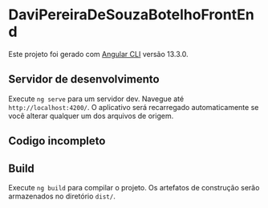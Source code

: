 # DaviPereiraDeSouzaBotelhoFrontEnd

Este projeto foi gerado com [Angular CLI](https://github.com/angular/angular-cli) versão 13.3.0.

## Servidor de desenvolvimento

Execute `ng serve` para um servidor dev. Navegue até `http://localhost:4200/`. O aplicativo será recarregado automaticamente se você alterar qualquer um dos arquivos de origem.

## Codigo incompleto

## Build

Execute `ng build` para compilar o projeto. Os artefatos de construção serão armazenados no diretório `dist/`.

